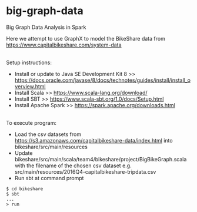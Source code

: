 # big-graph-data
Big Graph Data Analysis in Spark

Here we attempt to use GraphX to model the BikeShare data from https://www.capitalbikeshare.com/system-data
<br><br>

Setup instructions:

- Install or update to Java SE Development Kit 8 >> https://docs.oracle.com/javase/8/docs/technotes/guides/install/install_overview.html
- Install Scala >> https://www.scala-lang.org/download/
- Install SBT >> https://www.scala-sbt.org/1.0/docs/Setup.html
- Install Apache Spark >> https://spark.apache.org/downloads.html
<br><br>

To execute program:
- Load the csv datasets from https://s3.amazonaws.com/capitalbikeshare-data/index.html into bikeshare/src/main/resources
- Update bikeshare/src/main/scala/team4/bikeshare/project/BigBikeGraph.scala with the filename of the chosen csv dataset e.g. src/main/resources/2016Q4-capitalbikeshare-tripdata.csv
- Run sbt at command prompt
```
$ cd bikeshare
$ sbt
...
> run
```
